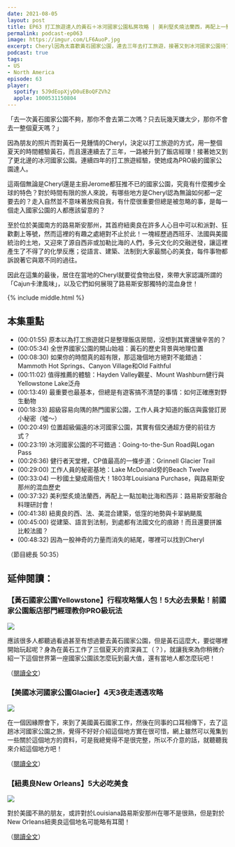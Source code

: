 ```yaml
---
date: 2021-08-05
layout: post
title: EP63 打工旅遊達人的黃石＋冰河國家公園私房攻略 | 美利堅炙燒法蘭西，再配上一點加勒比海和西非：品嚐路易斯安那的Cajun風味 ft. 雪柔的走跳日誌 Cheryl
permalink: podcast-ep063
image: https://imgur.com/LF6AuoP.jpg
excerpt: Cheryl因為太喜歡黃石國家公園，連去三年去打工旅遊，接著又到冰河國家公園待了一個夏天，成為不折不扣的國家公園達人，這集就由她來分享工作人員視角的私房攻略；而節目的後段，我們會轉移陣地到美國南方的路易斯安那州，Cheryl會從食物出發，來帶大家認識所謂的「Cajun卡津風味」，與那裡多元文化交融的混血身世！
podcast: true
tags:
- US
- North America
episode: 63
player:
  spotify: 5J9dEopXjyD0uEBoQFZVh2
  apple: 1000531150804
---
```


「去一次黃石國家公園不夠，那你不會去第二次嗎？只去玩幾天嫌太少，那你不會去一整個夏天嗎？」

因為朋友的照片而對黃石一見鍾情的Cheryl，決定以打工旅遊的方式，用一整個夏天的時間體驗黃石，而且還連續去了三年，一路被升到了飯店經理！接著她又到了更北邊的冰河國家公園。連續四年的打工旅遊經驗，使她成為PRO級的國家公園達人。

這兩個無論是Cheryl還是主廚Jerome都狂推不已的國家公園，究竟有什麼獨步全球的特色？對於時間有限的旅人來說，有哪些地方是Cheryl認為無論如何都一定要去的？走入自然並不意味著放飛自我，有什麼很重要但總是被忽略的事，是每一個走入國家公園的人都應該留意的？

至於位於美國南方的路易斯安那州，其首府紐奧良在許多人心目中可以和派對、狂歡劃上等號，然而這裡的有趣之處絕對不止於此！一塊經歷過西班牙、法國與美國統治的土地，又迎來了源自西非或加勒比海的人們，多元文化的交融迸發，讓這裡產生了不得了的化學反應；從語言、建築、法制到大家最關心的美食，每件事物都訴說著它與眾不同的過往。

因此在這集的最後，居住在當地的Cheryl就要從食物出發，來帶大家認識所謂的「Cajun卡津風味」，以及它們如何展現了路易斯安那獨特的混血身世！

{% include middle.html %}

## 本集重點

* (00:01:55) 原本以為打工旅遊就只是整理飯店房間，沒想到其實還蠻辛苦的？
* (00:05:34) 全世界國家公園的開山始祖：黃石的歷史背景與地理位置
* (00:08:30) 如果你的時間真的超有限，那這幾個地方絕對不能錯過：Mammoth Hot Springs、Canyon Village和Old Faithful
* (00:11:02) 值得推薦的體驗：Hayden Valley觀星、Mount Washburn健行與Yellowstone Lake泛舟
* (00:13:49) 最重要也最基本，但總是有遊客搞不清楚的事情：如何正確應對野生動物
* (00:18:33) 超級容易向隅的熱門國家公園，工作人員才知道的飯店與露營訂房小秘密（噓～）
* (00:20:49) 位置超級偏遠的冰河國家公園，其實有個交通超方便的前往方式？
* (00:23:19) 冰河國家公園的不可錯過：Going-to-the-Sun Road與Logan Pass
* (00:26:36) 健行者天堂裡，CP值最高的一條步道：Grinnell Glacier Trail
* (00:29:00) 工作人員的秘密基地：Lake McDonald旁的Beach Twelve
* (00:33:04) 一秒國土變成兩倍大！1803年Louisiana Purchase，與路易斯安那州的混血歷史
* (00:37:32) 美利堅炙燒法蘭西，再配上一點加勒比海和西非：路易斯安那融合料理研討會！
* (00:41:38) 紐奧良的西、法、美混合建築，低窪的地勢與卡翠納颶風
* (00:45:00) 從建築、語言到法制，到處都有法國文化的痕跡！而且還要拼誰比較法國？
* (00:48:32) 因為一股神奇的力量而消失的結尾，哪裡可以找到Cheryl

（節目總長 50:35）

## 延伸閱讀：

### 【黃石國家公園Yellowstone】行程攻略懶人包！5大必去景點！前國家公園飯店部門經理教你PRO級玩法

![](https://cherylnotathome.com/wp-content/uploads/2020/04/螢幕快照-2020-04-30-下午1.03.17-1.png)

應該很多人都聽過看過甚至有想過要去黃石國家公園，但是黃石這麼大，要從哪裡開始玩起呢？身為在黃石工作了三個夏天的資深員工（？），就讓我來為你稍微介紹一下這個世界第一座國家公園該怎麼玩到最大值，還有當地人都怎麼玩吧！

（[閱讀全文](https://cherylnotathome.com/planning-yellowstone-tour-locations)）

### 【美國冰河國家公園Glacier】4天3夜走透透攻略

![](https://cherylnotathome.com/wp-content/uploads/2020/04/Grinnell-Glacier.png)

在一個因緣際會下，來到了美國黃石國家工作，然後在同事的口耳相傳下，去了這趟冰河國家公園之旅，覺得不好好介紹這個地方實在很可惜，網上雖然可以蒐集到一些關於這個地方的資料，可是我總覺得不是很完整，所以不介意的話，就聽聽我來介紹這個地方吧！

（[閱讀全文](https://cherylnotathome.com/glacier-national-park-4-days-planning)）

### 【紐奧良New Orleans】5大必吃美食

![](https://cherylnotathome.com/wp-content/uploads/2021/01/IMG_7115.jpg)

對於美國不熟的朋友，或許對於Louisiana路易斯安那州在哪不是很熟，但是對於New Orleans紐奧良這個地名可能略有耳聞！

（[閱讀全文](https://cherylnotathome.com/food-in-new-orleans)）
